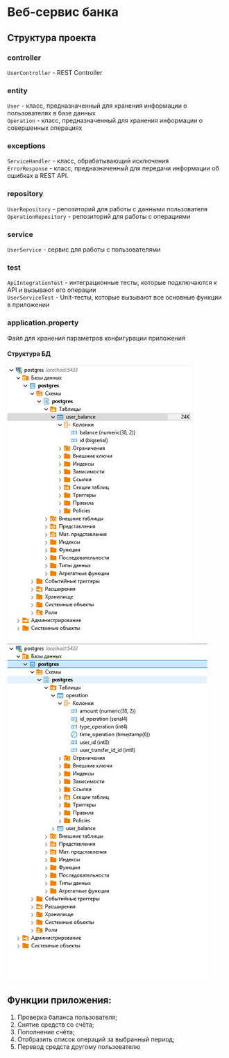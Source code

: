 # Веб-сервис банка
## Структура проекта

### controller
`UserController` - REST Controller

### entity
`User` - класс, предназначенный для хранения информации о пользователях в базе данных<br>
`Operation` - класс, предназначенный для хранения информации о совершенных операциях<br>

### exceptions
`ServiceHandler` - класс, обрабатывающий исключения<br>
`ErrorResponse` - класс, предназначенный для передачи информации об ошибках в REST API.<br>

### repository
`UserRepository` - репозиторий для работы с данными пользователя<br>
`OperationRepository` - репозиторий для работы с операциями<br>

### service
`UserService` - сервис для работы с пользователями<br>

### test
`ApiIntegrationTest` - интеграционные тесты, которые подключаются к API и вызывают его операции<br>
`UserServiceTest` - Unit-тесты, которые вызывают все основные функции в приложении<br>

### application.property
Файл для хранения параметров конфигурации приложения<br>

#### Структура БД
![Screenshot](https://github.com/AlexeyKo9/FinalProject/blob/master/src/main/resources/images/Структура%20БД.png)
![Screenshot](https://github.com/AlexeyKo9/FinalProject/blob/master/src/main/resources/images/Структура%20БД%20operation.png)

## Функции приложения:

1. Проверка баланса пользователя;
2. Снятие средств со счёта;
3. Пополнение счёта;
4. Отобразить список операций за выбранный период;
5. Перевод средств другому пользователю